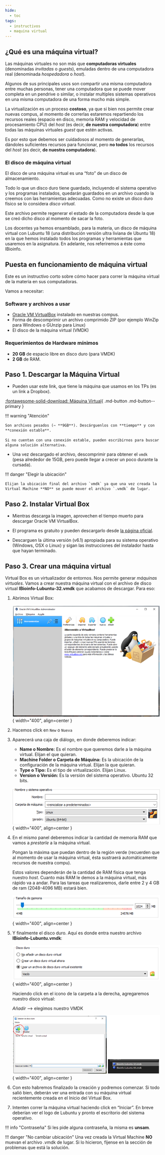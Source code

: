 ```yaml
---
hide:
  - toc
tags:
  - instructivos
  - maquina virtual
---
```


## ¿Qué es una máquina virtual?

Las máquinas virtuales no son más que **computadoras virtuales** (denominadas *invitadas* o *guests*), emuladas dentro de una computadora real (denominada *hospedadora* o *host*).

Algunos de sus principales usos son compartir una misma computadora entre muchas personas, tener una computadora que se puede mover completa en un pendrive o similar, o instalar multiples sistemas operativos en una misma computadora de una forma mucho más simple.

La virtualización es un proceso **costoso**, ya que si bien nos permite crear nuevas compus, al momento de correrlas estaremos repartiendo los recursos reales (espacio en disco, memoria RAM y velocidad de procesamiento CPU) del *host* (es decir, **de nuestra computadora**) entre todas las máquinas virtuales *guest* que estén activas.

Es por esto que debemos ser cuidadosos al momento de generarlas, dándoles suficientes recursos para funcionar, pero **no todos** los recursos del *host* (es decir, **de nuestra computadora**).

### El disco de máquina virtual

El disco de una máquina virtual es una “foto” de un disco de almacenamiento.

Todo lo que un disco duro tiene guardado, incluyendo el sistema operativo y los programas instalados, quedarán guardados en un archivo cuando la creemos con las herramientas adecuadas. Como no existe un disco duro físico se lo considera *disco virtual*.

Este archivo permite regenerar el estado de la computadora desde la que se creó dicho disco al momento de sacar la foto.

Los docentes ya hemos ensamblado, para la materia, un disco de máquina virtual con Lubuntu 18 (una distribución versión ultra liviana de Ubuntu 18) en la que hemos instalado todos los programas y herramientas que usaremos en la asignatura. En adelante, nos referiremos a éste como IBioinfo.

## Puesta en funcionamiento de máquina virtual

Este es un instructivo corto sobre cómo hacer para correr la máquina virtual de la materia en sus computadoras.

Vamos a necesitar:

### Software y archivos a usar
* [Oracle VM VirtualBox](https://www.virtualbox.org/) instalado en nuestras compus.
* Forma de descomprimir un archivo comprimido ZIP (por ejemplo WinZip para Windows o GUnzip para Linux)
* El disco de la máquina virtual (VMDK)

### Requerimientos de Hardware mínimos
* **20 GB** de espacio libre en disco duro (para VMDK)
* **2 GB** de RAM. 

<!--

## Antes de arrancar veamos algunas definiciones 

### ¿Qué es un sistema operativo?

Un sistema operativo es una pieza de *software* que nos permite realizar funciones básicas, como copiar/pegar/mover/generar archivos, y sobre el cual se construyen otros softwares. Muchos sistemas operativos también proveen una interfaz gráfica que permite al usuario hacer tareas sin línea de comando (yay!). 

Hay un montón de sistemas operativos, pero los más comunes son:

* Windows: Probablemente el que ustedes tienen en su compu)
* OSX: El que tienen las mac
* Linux: El que vamos a usar en la materia
-->


## Paso 1. Descargar la Máquina Virtual

* Pueden usar este link, que tiene la máquina que usamos en los TPs (es un link a Dropbox).

[:fontawesome-solid-download: Máquina Virtual](https://www.dropbox.com/s/2187nlnjc03g8ki/IBioinfo-Lubuntu-32%20v1.3.zip?dl=0){ .md-button .md-button--primary }

!!! warning "Atención"

    Son archivos pesados (~ **9GB**). Descárguenlos con **tiempo** y con **conexión estable**.
    
    Si no cuentan con una conexión estable, pueden escribirnos para buscar alguna solución alternativa.

* Una vez descargado el archivo, descomprimir para obtener el `vmdk` (pesa alrededor de 15GB, pero puede llegar a crecer un poco durante la cursada).

!!! danger "Elegir la ubicación"
    
    Elijan la ubicación final del archivo `vmdk` ya que una vez creada la Virtual Machine **NO** se puede mover el archivo `.vmdk` de lugar.


## Paso 2. Instalar Virtual Box

* Mientras descarga la imagen, aprovechen el tiempo muerto para descargar Oracle VM VirtualBox.

* El programa es gratuito y pueden descargarlo desde [la página oficial](https://www.virtualbox.org/).

* Descarguen la última versión (v6.1) apropiada para su sistema operativo (Windows, OSX o Linux) y sigan las instrucciones del instalador hasta que hayan terminado.


## Paso 3. Crear una máquina virtual
Virtual Box es un virtualizador de entornos. Nos permite generar *máquinas virtuales*. Vamos a crear nuestra máquina virtual con el archivo de disco virtual **IBioinfo-Lubuntu-32.vmdk** que acabamos de descargar. Para eso:

1. Abrimos Virtual Box:

    ![VM New](./img/vm00.png){ width="400", align=center }

2. Hacemos click en `New` o `Nueva`

3. Aparecerá una caja de diálogo, en donde deberemos indicar:

    * **Name o Nombre:** Es el nombre que queremos darle a la máquina virtual. Elijan el que quieran.
    * **Machine Folder o Carpeta de Máquina:** Es la ubicación de la configuración de la máquina virtual. Elijan la que quieran.
    * **Type o Tipo:** Es el tipo de virtualización. Elijan Linux.
    * **Version o Versión:** Es la versión del sistema operativo. Ubuntu 32 bits.

    ![VM1](./img/vm01.png){ width="400", align=center }

4. En el mismo panel deberemos indicar la cantidad de memoria RAM que vamos a *prestarle* a la máquina virtual.

    Pongan la máxima que puedan dentro de la región verde (recuerden que al momento de usar la máquina virtual, ésta sustraerá automáticamente recursos de nuestra compu). 

    Estos valores dependerán de la cantidad de RAM física que tenga nuestro *host*. Cuanto más RAM le demos a la máquina virtual, más rápido va a andar. Para las tareas que realizaremos, darle entre 2 y 4 GB de ram (2048-4096 MB) estará bien.

    ![VM2](./img/vm02.png){ width="400", align=center }

5. Y finalmente el disco duro. Aquí es donde entra nuestro archivo **IBioinfo-Lubuntu.vmdk**:

    ![VM3](./img/vm03.png){ width="400", align=center }
   
    Haciendo click en el icono de la carpeta a la derecha, agregaremos nuestro disco virtual:
    
    *Añadir* --> elegimos nuestro VMDK

    ![VM4](./img/vm04.png){ width="400", align=center }

6. Con esto habremos finalizado la creación y podremos comenzar. Si todo salió bien, deberán ver una entrada con su máquina virtual recientemente creada en el Inicio del Virtual Box.

7. Intenten correr la máquina virtual haciendo click en “Iniciar”. En breve deberían ver el logo de Lubuntu y pronto el escritorio del sistema operativo. 

!!! info "Contraseña"
    Si les pide alguna contraseña, la misma es **unsam**.

!!! danger "No cambiar ubicación"
    Una vez creada la Virtual Machine **NO** muevan el archivo .vmdk de lugar. Si lo hicieron, fíjense en la sección de problemas que está la solución.
